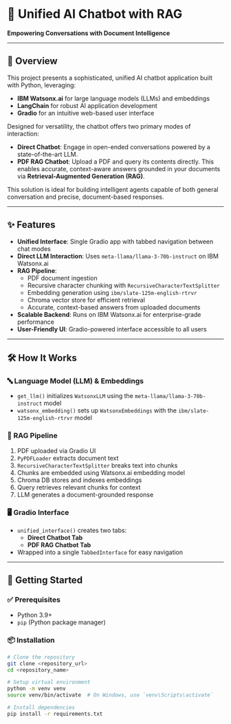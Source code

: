 # 🤖 Unified AI Chatbot with RAG  
**Empowering Conversations with Document Intelligence**

---

## 🚀 Overview

This project presents a sophisticated, unified AI chatbot application built with Python, leveraging:

- **IBM Watsonx.ai** for large language models (LLMs) and embeddings  
- **LangChain** for robust AI application development  
- **Gradio** for an intuitive web-based user interface  

Designed for versatility, the chatbot offers two primary modes of interaction:

- **Direct Chatbot**: Engage in open-ended conversations powered by a state-of-the-art LLM.  
- **PDF RAG Chatbot**: Upload a PDF and query its contents directly. This enables accurate, context-aware answers grounded in your documents via **Retrieval-Augmented Generation (RAG)**.

This solution is ideal for building intelligent agents capable of both general conversation and precise, document-based responses.

---

## ✨ Features

- **Unified Interface**: Single Gradio app with tabbed navigation between chat modes  
- **Direct LLM Interaction**: Uses `meta-llama/llama-3-70b-instruct` on IBM Watsonx.ai  
- **RAG Pipeline**:
  - PDF document ingestion
  - Recursive character chunking with `RecursiveCharacterTextSplitter`
  - Embedding generation using `ibm/slate-125m-english-rtrvr`
  - Chroma vector store for efficient retrieval
  - Accurate, context-based answers from uploaded documents  
- **Scalable Backend**: Runs on IBM Watsonx.ai for enterprise-grade performance  
- **User-Friendly UI**: Gradio-powered interface accessible to all users  

---

## 🛠️ How It Works

### 🔤 Language Model (LLM) & Embeddings

- `get_llm()` initializes `WatsonxLLM` using the `meta-llama/llama-3-70b-instruct` model  
- `watsonx_embedding()` sets up `WatsonxEmbeddings` with the `ibm/slate-125m-english-rtrvr` model  

### 📄 RAG Pipeline

1. PDF uploaded via Gradio UI  
2. `PyPDFLoader` extracts document text  
3. `RecursiveCharacterTextSplitter` breaks text into chunks  
4. Chunks are embedded using Watsonx.ai embedding model  
5. Chroma DB stores and indexes embeddings  
6. Query retrieves relevant chunks for context  
7. LLM generates a document-grounded response  

### 🖥️ Gradio Interface

- `unified_interface()` creates two tabs:
  - **Direct Chatbot Tab**
  - **PDF RAG Chatbot Tab**
- Wrapped into a single `TabbedInterface` for easy navigation  

---

## 🚀 Getting Started

### ✅ Prerequisites

- Python 3.9+
- `pip` (Python package manager)

### 📦 Installation

```bash
# Clone the repository
git clone <repository_url>
cd <repository_name>

# Setup virtual environment
python -m venv venv
source venv/bin/activate  # On Windows, use `venv\Scripts\activate`

# Install dependencies
pip install -r requirements.txt
